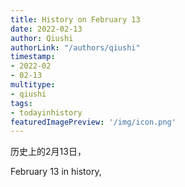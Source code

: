 ```yaml
---
title: History on February 13
date: 2022-02-13
author: Qiushi 
authorLink: "/authors/qiushi"
timestamp: 
- 2022-02
- 02-13
multitype: 
- qiushi
tags: 
- todayinhistory
featuredImagePreview: '/img/icon.png'
---
```









历史上的2月13日，

February 13 in history, 

<!--more-->

